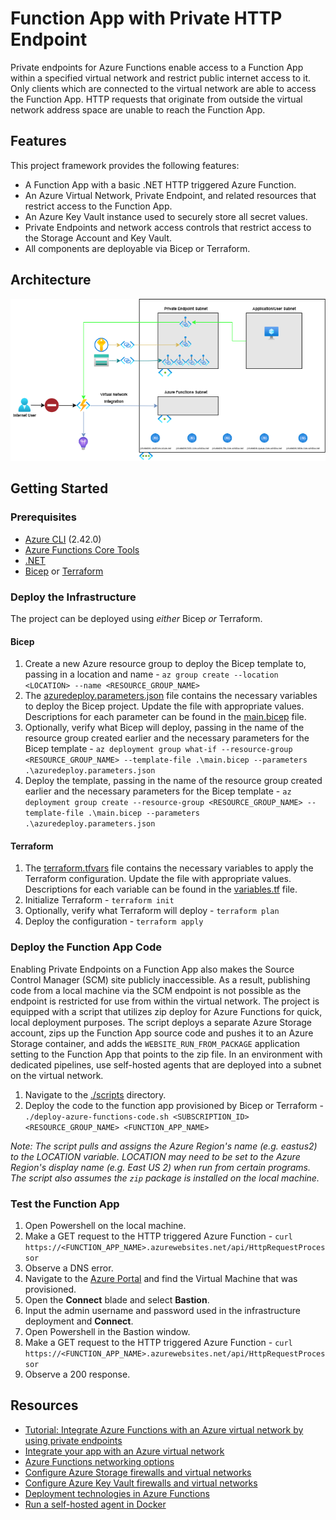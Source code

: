 # Function App with Private HTTP Endpoint

Private endpoints for Azure Functions enable access to a Function App within a specified virtual network and restrict public internet access to it. Only clients which are connected to the virtual network are able to access the Function App. HTTP requests that originate from outside the virtual network address space are unable to reach the Function App.

## Features

This project framework provides the following features:

* A Function App with a basic .NET HTTP triggered Azure Function.
* An Azure Virtual Network, Private Endpoint, and related resources that restrict access to the Function App.
* An Azure Key Vault instance used to securely store all secret values.
* Private Endpoints and network access controls that restrict access to the Storage Account and Key Vault.
* All components are deployable via Bicep or Terraform.

## Architecture

![Architecture diagram](./media/privateHttp.architectureDiagram.png)

## Getting Started

### Prerequisites

* [Azure CLI](https://docs.microsoft.com/cli/azure/install-azure-cli) (2.42.0)
* [Azure Functions Core Tools](https://docs.microsoft.com/azure/azure-functions/functions-run-local?tabs=windows%2Ccsharp%2Cbash#install-the-azure-functions-core-tools)
* [.NET](https://docs.microsoft.com/dotnet/core/install/)
* [Bicep](https://docs.microsoft.com/azure/azure-resource-manager/bicep/install) or [Terraform](https://www.terraform.io/downloads.html)

### Deploy the Infrastructure

The project can be deployed using _either_ Bicep _or_ Terraform.

#### Bicep

1. Create a new Azure resource group to deploy the Bicep template to, passing in a location and name - `az group create --location <LOCATION> --name <RESOURCE_GROUP_NAME>`
2. The [azuredeploy.parameters.json](./IaC/bicep/azuredeploy.parameters.json) file contains the necessary variables to deploy the Bicep project. Update the file with appropriate values. Descriptions for each parameter can be found in the [main.bicep](./IaC/bicep/main.bicep) file.
3. Optionally, verify what Bicep will deploy, passing in the name of the resource group created earlier and the necessary parameters for the Bicep template - `az deployment group what-if --resource-group <RESOURCE_GROUP_NAME> --template-file .\main.bicep --parameters .\azuredeploy.parameters.json`
4. Deploy the template, passing in the name of the resource group created earlier and the necessary parameters for the Bicep template - `az deployment group create --resource-group <RESOURCE_GROUP_NAME> --template-file .\main.bicep --parameters .\azuredeploy.parameters.json`

#### Terraform

1. The [terraform.tfvars](./IaC/terraform/terraform.tfvars) file contains the necessary variables to apply the Terraform configuration. Update the file with appropriate values. Descriptions for each variable can be found in the [variables.tf](./IaC/terraform/variables.tf) file.
2. Initialize Terraform - `terraform init`
3. Optionally, verify what Terraform will deploy - `terraform plan`
4. Deploy the configuration - `terraform apply`

### Deploy the Function App Code

Enabling Private Endpoints on a Function App also makes the Source Control Manager (SCM) site publicly inaccessible. As a result, publishing code from a local machine via the SCM endpoint is not possible as the endpoint is restricted for use from within the virtual network. The project is equipped with a script that utilizes zip deploy for Azure Functions for quick, local deployment purposes. The script deploys a separate Azure Storage account, zips up the Function App source code and pushes it to an Azure Storage container, and adds the `WEBSITE_RUN_FROM_PACKAGE` application setting to the Function App that points to the zip file. In an environment with dedicated pipelines, use self-hosted agents that are deployed into a subnet on the virtual network.

1. Navigate to the [./scripts](./scripts) directory.
2. Deploy the code to the function app provisioned by Bicep or Terraform - `./deploy-azure-functions-code.sh <SUBSCRIPTION_ID> <RESOURCE_GROUP_NAME> <FUNCTION_APP_NAME>`

_Note: The script pulls and assigns the Azure Region's name (e.g. eastus2) to the LOCATION variable. LOCATION may need to be set to the Azure Region's display name (e.g. East US 2) when run from certain programs. The script also assumes the `zip` package is installed on the local machine._

### Test the Function App

1. Open Powershell on the local machine.
2. Make a GET request to the HTTP triggered Azure Function - `curl https://<FUNCTION_APP_NAME>.azurewebsites.net/api/HttpRequestProcessor`
3. Observe a DNS error.
4. Navigate to the [Azure Portal](https://portal.azure.com) and find the Virtual Machine that was provisioned.
5. Open the **Connect** blade and select **Bastion**.
6. Input the admin username and password used in the infrastructure deployment and **Connect**.
7. Open Powershell in the Bastion window.
8. Make a GET request to the HTTP triggered Azure Function - `curl https://<FUNCTION_APP_NAME>.azurewebsites.net/api/HttpRequestProcessor`
9. Observe a 200 response.

## Resources

* [Tutorial: Integrate Azure Functions with an Azure virtual network by using private endpoints](https://docs.microsoft.com/azure/azure-functions/functions-create-vnet)
* [Integrate your app with an Azure virtual network](https://docs.microsoft.com/azure/app-service/overview-vnet-integration)
* [Azure Functions networking options](https://docs.microsoft.com/azure/azure-functions/functions-networking-options)
* [Configure Azure Storage firewalls and virtual networks](https://docs.microsoft.com/azure/storage/common/storage-network-security)
* [Configure Azure Key Vault firewalls and virtual networks](https://docs.microsoft.com/en-us/azure/key-vault/general/network-security)
* [Deployment technologies in Azure Functions](https://docs.microsoft.com/azure/azure-functions/functions-deployment-technologies)
* [Run a self-hosted agent in Docker](https://docs.microsoft.com/azure/devops/pipelines/agents/docker?view=azure-devops)
